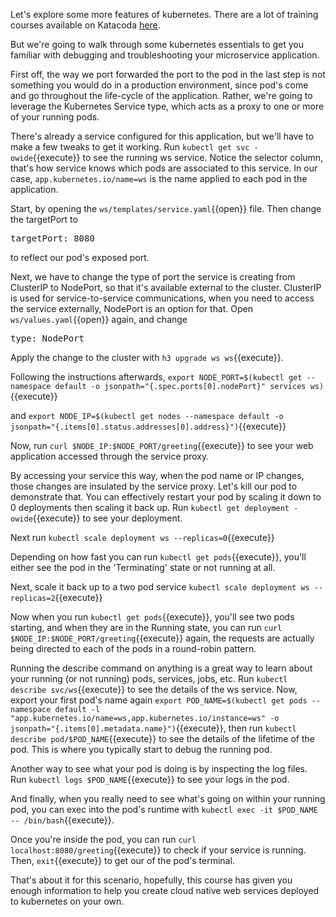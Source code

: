 Let's explore some more features of kubernetes.  There are a lot of training courses available on Katacoda [here](https://www.katacoda.com/courses/kubernetes).

But we're going to walk through some kubernetes essentials to get you familiar with debugging and troubleshooting your microservice application.

First off, the way we port forwarded the port to the pod in the last step is not something you would do in a production environment, since pod's come and go throughout the life-cycle of the application.  Rather, we're going to leverage the Kubernetes Service type, which acts as a proxy to one or more of your running pods.

There's already a service configured for this application, but we'll have to make a few tweaks to get it working.  Run `kubectl get svc -owide`{{execute}} to see the running ws service.  Notice the selector column, that's how service knows which pods are associated to this service.  In our case, `app.kubernetes.io/name=ws` is the name applied to each  pod in the application. 

Start, by opening the `ws/templates/service.yaml`{{open}} file.  Then change the targetPort to <pre class="file" data-filename="ws/templates/service.yaml" data-target="insert" data-marker="      targetPort: http">      targetPort: 8080</pre> to reflect our pod's exposed port.

Next, we have to change the type of port the service is creating from ClusterIP to NodePort, so that it's available external to the cluster.  ClusterIP is used for service-to-service communications, when you need to access the service externally, NodePort is an option for that.  Open `ws/values.yaml`{{open}} again, and change <pre class="file" data-filename="ws/values.yaml" data-target="insert" data-marker="  type: ClusterIP">  type: NodePort</pre>

Apply the change to the cluster with `h3 upgrade ws ws`{{execute}}.

Following the instructions afterwards, `export NODE_PORT=$(kubectl get --namespace default -o jsonpath="{.spec.ports[0].nodePort}" services ws)`{{execute}}

and `export NODE_IP=$(kubectl get nodes --namespace default -o jsonpath="{.items[0].status.addresses[0].address}")`{{execute}}

Now, run `curl $NODE_IP:$NODE_PORT/greeting`{{execute}} to see your web application accessed through the service proxy.

By accessing your service this way, when the pod name or IP changes, those changes are insulated by the service proxy.  Let's kill our pod to demonstrate that.  You can effectively restart your pod by scaling it down to 0 deployments then scaling it back up. Run `kubectl get deployment -owide`{{execute}} to see your deployment.

Next run `kubectl scale deployment ws --replicas=0`{{execute}}

Depending on how fast you can run `kubectl get pods`{{execute}}, you'll either see the pod in the 'Terminating' state or not running at all.

Next, scale it back up to a two pod service `kubectl scale deployment ws --replicas=2`{{execute}}

Now when you run `kubectl get pods`{{execute}}, you'll see two pods starting, and when they are in the Running state, you can run `curl $NODE_IP:$NODE_PORT/greeting`{{execute}} again, the requests are actually being directed to each of the pods in a round-robin pattern.

Running the describe command on anything is a great way to learn about your running (or not running) pods, services, jobs, etc.  Run `kubectl describe svc/ws`{{execute}} to see the details of the ws service.  Now, export your first pod's name again `export POD_NAME=$(kubectl get pods --namespace default -l "app.kubernetes.io/name=ws,app.kubernetes.io/instance=ws" -o jsonpath="{.items[0].metadata.name}")`{{execute}}, then run `kubectl describe pod/$POD_NAME`{{execute}} to see the details of the lifetime of the pod.  This is where you typically start to debug the running pod.

Another way to see what your pod is doing is by inspecting the log files.  Run `kubectl logs $POD_NAME`{{execute}} to see your logs in the pod.

And finally, when you really need to see what's going on within your running pod, you can exec into the pod's runtime with `kubectl exec -it $POD_NAME -- /bin/bash`{{execute}}.

Once you're inside the pod, you can run `curl localhost:8080/greeting`{{execute}} to check if your service is running.  Then, `exit`{{execute}} to get our of the pod's terminal.

That's about it for this scenario, hopefully, this course has given you enough information to help you create cloud native web services deployed to kubernetes on your own. 


